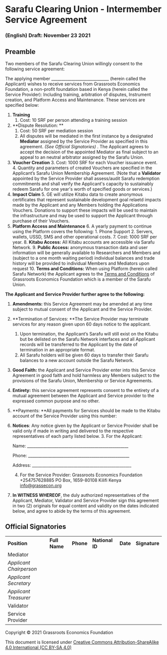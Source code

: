 
# Sarafu Clearing Union - Intermember Service Agreement


### (English) Draft: November 23 2021


## Preamble

Two members of the Sarafu Clearing Union willingly consent to the following service agreement:

The applying member _____________________________ (herein called the Applicant) wishes to receive services from Grassroots Economics Foundation, a non-profit foundation based in Kenya (herein called the Service Provider): Including training, arbitration of disputes, Instrument creation, and Platform Access and Maintenance. These services are specified below:



1. **Training**
    1. Cost: 10 SRF per person attending a training session
2. **Dispute Resolution: **
    1. Cost: 50 SRF per mediation session
    2. All disputes will be mediated in the first instance by a designated **Mediator** assigned by the Service Provider as specified in this agreement. _(See Official Signatories)_ . The Applicant agrees to accept the decision of the appointed Mediator as final subject to an appeal to an neutral arbitrator assigned by the Sarafu Union.
1. **Voucher Creation**
    3. Cost: 1000 SRF for each Voucher issuance event. 
    4. Quantity and parameters of created Vouchers are specified in the Applicant’s Sarafu Union Membership Agreement. (Note that a **Validator** appointed by the Service Provider shall assess/audit Sarafu redemption commitments and shall verify the Applicant's capacity to sustainably redeem Sarafu for one year's worth of specified goods or services.) 
2. **Impact Claim**
    5. GE will utilize Kitabu data to create anonymous certificates that represent sustainable development goal relaetd impacts made by the Applicant and any Members holding the Applications Vouchers. Donations to support these impacts will be used to maintain the infrastructure and may be used to support the Applicant through purchase of their Vouchers.
3. **Platform Access and Maintenance**
    6. A yearly payment to continue using the Platform covers the following:
        1. Phone Support
        2. Servers, wallets, USSD, SMS and other operational costs. 
    7. Cost: 1000 SRF per year.
    8. **Kitabu Access:** All Kitabu accounts are accessible via Sarafu Network. 
    9. **Public Access:** anonymous transaction data and user information will be generally available to Researchers and Members and (subject to a one month waiting period) individual balances and trade history will be provided to individual Members and Mediators upon request 
    10. **Terms and Conditions:** When using Platform (herein called Sarafu Network) the Applicant agrees to the [Terms and Conditions](http://grassrootseconomics.org/tos) of Grassroots Economics Foundation which is a member of the Sarafu Union. 

**The Applicant and Service Provider further agree to the following:**

1. **Amendments:** this Service Agreement may be amended at any time subject to mutual consent of the Applicant and the Service Provider.
2. **Termination of Services: **The Service Provider may terminate services for any reason given upon 60 days notice to the applicant. 
    1. Upon termination, the Applicant’s Sarafu will still exist on the Kitabu but be delisted on the Sarafu Network interfaces and all Applicant records will be transferred to the Applicant by the date of termination in an appropriate format.
    2. All Sarafu holders will be given 60 days to transfer their Sarafu balances to a new account outside the Sarafu Network.
3. **Good Faith:** the Applicant and Service Provider enter into this Service Agreement in good faith and hold harmless any Members subject to the provisions of the Sarafu Union, Membership or Service Agreements.
4. **Entirety:** this service agreement represents consent to the entirety of a mutual agreement between the Applicant and Service provider to the expressed common purpose and no other.
5. **Payments: **All payments for Services should be made to the Kitabu account of the Service Provider using this number: 
6. **Notices**: Any notice given by the Applicant or Service Provider shall be valid only if made in writing and delivered to the respective representatives of each party listed below.
    3. For the Applicant:

    Name: ___________________________________________________


    Phone: ___________________________________________________


    Address: __________________________________________________

    4. For the Service Provider: Grassroots Economics Foundation +254757628885 PO Box, 1659-80108  Kilifi Kenya [info@grassecon.org](mailto:info@grassecon.org) 
7. **In WITNESS WHEREOF**, the duly authorized representatives of the Applicant, Mediator, Validator and Service Provider sign this agreement in two (2) originals for equal content and validity on the dates indicated below, and agree to abide by the terms of this agreement.


## Official Signatories


<table>
  <tr>
   <td><strong>Position </strong>
   </td>
   <td><strong>Full Name</strong>
   </td>
   <td><strong>Phone </strong>
   </td>
   <td><strong>National ID</strong>
   </td>
   <td><strong>Date</strong>
   </td>
   <td><strong>Signature</strong>
   </td>
  </tr>
  <tr>
   <td>Mediator
   </td>
   <td>
   </td>
   <td>
   </td>
   <td>
   </td>
   <td>
   </td>
   <td>
   </td>
  </tr>
  <tr>
   <td><em>Applicant Chairperson</em>
   </td>
   <td>
   </td>
   <td>
   </td>
   <td>
   </td>
   <td>
   </td>
   <td>
   </td>
  </tr>
  <tr>
   <td><em>Applicant Secretary</em>
   </td>
   <td>
   </td>
   <td>
   </td>
   <td>
   </td>
   <td>
   </td>
   <td>
   </td>
  </tr>
  <tr>
   <td><em>Applicant Treasurer</em>
   </td>
   <td>
   </td>
   <td>
   </td>
   <td>
   </td>
   <td>
   </td>
   <td>
   </td>
  </tr>
  <tr>
   <td>Validator
   </td>
   <td>
   </td>
   <td>
   </td>
   <td>
   </td>
   <td>
   </td>
   <td>
   </td>
  </tr>
  <tr>
   <td>Service Provider
   </td>
   <td>
   </td>
   <td>
   </td>
   <td>
   </td>
   <td>
   </td>
   <td>
   </td>
  </tr>
</table>




Copyright © 2021 Grassroots Economics Foundation

This document is licensed under [Creative Commons Attribution-ShareAlike 4.0 International (CC BY-SA 4.0)](https://creativecommons.org/licenses/by-sa/4.0/ )

